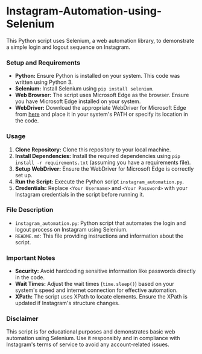 # Instagram-Automation-using-Selenium

This Python script uses Selenium, a web automation library, to demonstrate a simple login and logout sequence on Instagram.

### Setup and Requirements

- **Python:** Ensure Python is installed on your system. This code was written using Python 3.
- **Selenium:** Install Selenium using `pip install selenium`.
- **Web Browser:** The script uses Microsoft Edge as the browser. Ensure you have Microsoft Edge installed on your system.
- **WebDriver:** Download the appropriate WebDriver for Microsoft Edge from [here](https://developer.microsoft.com/en-us/microsoft-edge/tools/webdriver/) and place it in your system's PATH or specify its location in the code.

### Usage

1. **Clone Repository:** Clone this repository to your local machine.
2. **Install Dependencies:** Install the required dependencies using `pip install -r requirements.txt` (assuming you have a requirements file).
3. **Setup WebDriver:** Ensure the WebDriver for Microsoft Edge is correctly set up.
4. **Run the Script:** Execute the Python script `instagram_automation.py`.
5. **Credentials:** Replace `<Your Username>` and `<Your Password>` with your Instagram credentials in the script before running it.

### File Description

- `instagram_automation.py`: Python script that automates the login and logout process on Instagram using Selenium.
- `README.md`: This file providing instructions and information about the script.

### Important Notes

- **Security:** Avoid hardcoding sensitive information like passwords directly in the code.
- **Wait Times:** Adjust the wait times (`time.sleep()`) based on your system's speed and internet connection for effective automation.
- **XPath:** The script uses XPath to locate elements. Ensure the XPath is updated if Instagram's structure changes.

### Disclaimer

This script is for educational purposes and demonstrates basic web automation using Selenium. Use it responsibly and in compliance with Instagram's terms of service to avoid any account-related issues.
